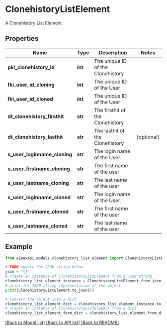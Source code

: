 # ClonehistoryListElement

A Clonehistory List Element

## Properties

Name | Type | Description | Notes
------------ | ------------- | ------------- | -------------
**pki_clonehistory_id** | **int** | The unique ID of the Clonehistory | 
**fki_user_id_cloning** | **int** | The unique ID of the User | 
**fki_user_id_cloned** | **int** | The unique ID of the User | 
**dt_clonehistory_firsthit** | **str** | The firsthit of the Clonehistory | 
**dt_clonehistory_lasthit** | **str** | The lasthit of the Clonehistory | [optional] 
**s_user_loginname_cloning** | **str** | The login name of the User. | 
**s_user_firstname_cloning** | **str** | The first name of the user | 
**s_user_lastname_cloning** | **str** | The last name of the user | 
**s_user_loginname_cloned** | **str** | The login name of the User. | 
**s_user_firstname_cloned** | **str** | The first name of the user | 
**s_user_lastname_cloned** | **str** | The last name of the user | 

## Example

```python
from eZmaxApi.models.clonehistory_list_element import ClonehistoryListElement

# TODO update the JSON string below
json = "{}"
# create an instance of ClonehistoryListElement from a JSON string
clonehistory_list_element_instance = ClonehistoryListElement.from_json(json)
# print the JSON string representation of the object
print(ClonehistoryListElement.to_json())

# convert the object into a dict
clonehistory_list_element_dict = clonehistory_list_element_instance.to_dict()
# create an instance of ClonehistoryListElement from a dict
clonehistory_list_element_form_dict = clonehistory_list_element.from_dict(clonehistory_list_element_dict)
```
[[Back to Model list]](../README.md#documentation-for-models) [[Back to API list]](../README.md#documentation-for-api-endpoints) [[Back to README]](../README.md)


